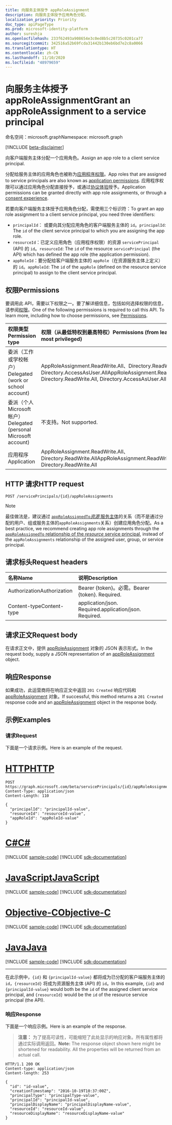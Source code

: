 ```yaml
---
title: 向服务主体授予 appRoleAssignment
description: 向服务主体授予应用角色分配。
localization_priority: Priority
doc_type: apiPageType
ms.prod: microsoft-identity-platform
author: sureshja
ms.openlocfilehash: 233f62493a908654e3c0ed8b5c20735c0201ca77
ms.sourcegitcommit: 342516a52b69fcda31442b130eb6bd7e2c8a0066
ms.translationtype: HT
ms.contentlocale: zh-CN
ms.lasthandoff: 11/10/2020
ms.locfileid: "48979659"
---
```

# <a name="grant-an-approleassignment-to-a-service-principal"></a><span data-ttu-id="fae27-103">向服务主体授予 appRoleAssignment</span><span class="sxs-lookup"><span data-stu-id="fae27-103">Grant an appRoleAssignment to a service principal</span></span>

<span data-ttu-id="fae27-104">命名空间：microsoft.graph</span><span class="sxs-lookup"><span data-stu-id="fae27-104">Namespace: microsoft.graph</span></span>

[!INCLUDE [beta-disclaimer](../../includes/beta-disclaimer.md)]

<span data-ttu-id="fae27-105">向客户端服务主体分配一个应用角色。</span><span class="sxs-lookup"><span data-stu-id="fae27-105">Assign an app role to a client service principal.</span></span>

<span data-ttu-id="fae27-106">分配给服务主体的应用角色也被称为[应用程序权限](/azure/active-directory/develop/v2-permissions-and-consent#permission-types)。</span><span class="sxs-lookup"><span data-stu-id="fae27-106">App roles that are assigned to service principals are also known as [application permissions](/azure/active-directory/develop/v2-permissions-and-consent#permission-types).</span></span> <span data-ttu-id="fae27-107">应用程序权限可以通过应用角色分配直接授予，或通过[协议体验](/azure/active-directory/develop/application-consent-experience)授予。</span><span class="sxs-lookup"><span data-stu-id="fae27-107">Application permissions can be granted directly with app role assignments, or through a [consent experience](/azure/active-directory/develop/application-consent-experience).</span></span>

<span data-ttu-id="fae27-108">若要向客户端服务主体授予应用角色分配，需使用三个标识符：</span><span class="sxs-lookup"><span data-stu-id="fae27-108">To grant an app role assignment to a client service principal, you need three identifiers:</span></span>

- <span data-ttu-id="fae27-109">`principalId`： 或要向其分配应用角色的客户端服务主体的 `id`。</span><span class="sxs-lookup"><span data-stu-id="fae27-109">`principalId`: The `id` of the client service principal to which you are assigning the app role.</span></span>
- <span data-ttu-id="fae27-110">`resourceId`：已定义应用角色（应用程序权限）的资源 `servicePrincipal` (API) 的 `id`。</span><span class="sxs-lookup"><span data-stu-id="fae27-110">`resourceId`: The `id` of the resource `servicePrincipal` (the API) which has defined the app role (the application permission).</span></span>
- <span data-ttu-id="fae27-111">`appRoleId`：要分配给客户端服务主体的 `appRole`（在资源服务主体上定义）的 `id`。</span><span class="sxs-lookup"><span data-stu-id="fae27-111">`appRoleId`: The `id` of the `appRole` (defined on the resource service principal) to assign to the client service principal.</span></span>

## <a name="permissions"></a><span data-ttu-id="fae27-112">权限</span><span class="sxs-lookup"><span data-stu-id="fae27-112">Permissions</span></span>

<span data-ttu-id="fae27-p102">要调用此 API，需要以下权限之一。要了解详细信息，包括如何选择权限的信息，请参阅[权限](/graph/permissions-reference)。</span><span class="sxs-lookup"><span data-stu-id="fae27-p102">One of the following permissions is required to call this API. To learn more, including how to choose permissions, see [Permissions](/graph/permissions-reference).</span></span>

|<span data-ttu-id="fae27-115">权限类型</span><span class="sxs-lookup"><span data-stu-id="fae27-115">Permission type</span></span>      | <span data-ttu-id="fae27-116">权限（从最低特权到最高特权）</span><span class="sxs-lookup"><span data-stu-id="fae27-116">Permissions (from least to most privileged)</span></span>              |
|:--------------------|:---------------------------------------------------------|
|<span data-ttu-id="fae27-117">委派（工作或学校帐户）</span><span class="sxs-lookup"><span data-stu-id="fae27-117">Delegated (work or school account)</span></span> | <span data-ttu-id="fae27-118">AppRoleAssignment.ReadWrite.All、Directory.ReadWrite.All、Directory.AccessAsUser.All</span><span class="sxs-lookup"><span data-stu-id="fae27-118">AppRoleAssignment.ReadWrite.All, Directory.ReadWrite.All, Directory.AccessAsUser.All</span></span>    |
|<span data-ttu-id="fae27-119">委派（个人 Microsoft 帐户）</span><span class="sxs-lookup"><span data-stu-id="fae27-119">Delegated (personal Microsoft account)</span></span> | <span data-ttu-id="fae27-120">不支持。</span><span class="sxs-lookup"><span data-stu-id="fae27-120">Not supported.</span></span>    |
|<span data-ttu-id="fae27-121">应用程序</span><span class="sxs-lookup"><span data-stu-id="fae27-121">Application</span></span> | <span data-ttu-id="fae27-122">AppRoleAssignment.ReadWrite.All、Directory.ReadWrite.All</span><span class="sxs-lookup"><span data-stu-id="fae27-122">AppRoleAssignment.ReadWrite.All, Directory.ReadWrite.All</span></span> |

## <a name="http-request"></a><span data-ttu-id="fae27-123">HTTP 请求</span><span class="sxs-lookup"><span data-stu-id="fae27-123">HTTP request</span></span>

<!-- { "blockType": "ignored" } -->
```http
POST /servicePrincipals/{id}/appRoleAssignments
```

> [!NOTE]
> <span data-ttu-id="fae27-124">最佳做法是，建议通过 [`appRoleAssignedTo`_资源_ 服务主体](serviceprincipal-post-approleassignedto.md)的关系（而不是通过分配的用户、组或服务主体的`appRoleAssignments`关系）创建应用角色分配。</span><span class="sxs-lookup"><span data-stu-id="fae27-124">As a best practice, we recommend creating app role assignments through the [`appRoleAssignedTo` relationship of the _resource_ service principal](serviceprincipal-post-approleassignedto.md), instead of the `appRoleAssignments` relationship of the assigned user, group, or service principal.</span></span>

## <a name="request-headers"></a><span data-ttu-id="fae27-125">请求标头</span><span class="sxs-lookup"><span data-stu-id="fae27-125">Request headers</span></span>

| <span data-ttu-id="fae27-126">名称</span><span class="sxs-lookup"><span data-stu-id="fae27-126">Name</span></span>       | <span data-ttu-id="fae27-127">说明</span><span class="sxs-lookup"><span data-stu-id="fae27-127">Description</span></span>|
|:-----------|:----------|
| <span data-ttu-id="fae27-128">Authorization</span><span class="sxs-lookup"><span data-stu-id="fae27-128">Authorization</span></span> | <span data-ttu-id="fae27-p103">Bearer {token}。必需。</span><span class="sxs-lookup"><span data-stu-id="fae27-p103">Bearer {token}. Required.</span></span>  |
| <span data-ttu-id="fae27-131">Content-type</span><span class="sxs-lookup"><span data-stu-id="fae27-131">Content-type</span></span> | <span data-ttu-id="fae27-p104">application/json. Required.</span><span class="sxs-lookup"><span data-stu-id="fae27-p104">application/json. Required.</span></span> |

## <a name="request-body"></a><span data-ttu-id="fae27-134">请求正文</span><span class="sxs-lookup"><span data-stu-id="fae27-134">Request body</span></span>

<span data-ttu-id="fae27-135">在请求正文中，提供 [appRoleAssignment](../resources/approleassignment.md) 对象的 JSON 表示形式。</span><span class="sxs-lookup"><span data-stu-id="fae27-135">In the request body, supply a JSON representation of an [appRoleAssignment](../resources/approleassignment.md) object.</span></span>

## <a name="response"></a><span data-ttu-id="fae27-136">响应</span><span class="sxs-lookup"><span data-stu-id="fae27-136">Response</span></span>

<span data-ttu-id="fae27-137">如果成功，此运营商将在响应正文中返回 `201 Created` 响应代码和 [appRoleAssignment](../resources/approleassignment.md) 对象。</span><span class="sxs-lookup"><span data-stu-id="fae27-137">If successful, this method returns a `201 Created` response code and an [appRoleAssignment](../resources/approleassignment.md) object in the response body.</span></span>

## <a name="examples"></a><span data-ttu-id="fae27-138">示例</span><span class="sxs-lookup"><span data-stu-id="fae27-138">Examples</span></span>

### <a name="request"></a><span data-ttu-id="fae27-139">请求</span><span class="sxs-lookup"><span data-stu-id="fae27-139">Request</span></span>

<span data-ttu-id="fae27-140">下面是一个请求示例。</span><span class="sxs-lookup"><span data-stu-id="fae27-140">Here is an example of the request.</span></span>


# <a name="http"></a>[<span data-ttu-id="fae27-141">HTTP</span><span class="sxs-lookup"><span data-stu-id="fae27-141">HTTP</span></span>](#tab/http)
<!-- {
  "blockType": "request",
  "name": "group_create_approleassignment"
}-->

```http
POST https://graph.microsoft.com/beta/servicePrincipals/{id}/appRoleAssignments
Content-Type: application/json
Content-Length: 110

{
  "principalId": "principalId-value",
  "resourceId": "resourceId-value",
  "appRoleId": "appRoleId-value"
}
```
# <a name="c"></a>[<span data-ttu-id="fae27-142">C#</span><span class="sxs-lookup"><span data-stu-id="fae27-142">C#</span></span>](#tab/csharp)
[!INCLUDE [sample-code](../includes/snippets/csharp/group-create-approleassignment-csharp-snippets.md)]
[!INCLUDE [sdk-documentation](../includes/snippets/snippets-sdk-documentation-link.md)]

# <a name="javascript"></a>[<span data-ttu-id="fae27-143">JavaScript</span><span class="sxs-lookup"><span data-stu-id="fae27-143">JavaScript</span></span>](#tab/javascript)
[!INCLUDE [sample-code](../includes/snippets/javascript/group-create-approleassignment-javascript-snippets.md)]
[!INCLUDE [sdk-documentation](../includes/snippets/snippets-sdk-documentation-link.md)]

# <a name="objective-c"></a>[<span data-ttu-id="fae27-144">Objective-C</span><span class="sxs-lookup"><span data-stu-id="fae27-144">Objective-C</span></span>](#tab/objc)
[!INCLUDE [sample-code](../includes/snippets/objc/group-create-approleassignment-objc-snippets.md)]
[!INCLUDE [sdk-documentation](../includes/snippets/snippets-sdk-documentation-link.md)]

# <a name="java"></a>[<span data-ttu-id="fae27-145">Java</span><span class="sxs-lookup"><span data-stu-id="fae27-145">Java</span></span>](#tab/java)
[!INCLUDE [sample-code](../includes/snippets/java/group-create-approleassignment-java-snippets.md)]
[!INCLUDE [sdk-documentation](../includes/snippets/snippets-sdk-documentation-link.md)]

---


<span data-ttu-id="fae27-146">在此示例中，`{id}` 和 `{principalId-value}` 都将成为已分配的客户端服务主体的 `id`，`{resourceId}` 将成为资源服务主体 (API) 的 `id`。</span><span class="sxs-lookup"><span data-stu-id="fae27-146">In this example, `{id}` and `{principalId-value}` would both be the `id` of the assigned client service principal, and `{resourceId}` would be the `id` of the resource service principal (the API).</span></span>

### <a name="response"></a><span data-ttu-id="fae27-147">响应</span><span class="sxs-lookup"><span data-stu-id="fae27-147">Response</span></span>

<span data-ttu-id="fae27-148">下面是一个响应示例。</span><span class="sxs-lookup"><span data-stu-id="fae27-148">Here is an example of the response.</span></span> 

> <span data-ttu-id="fae27-p105">**注意：** 为了提高可读性，可能缩短了此处显示的响应对象。所有属性都将通过实际调用返回。</span><span class="sxs-lookup"><span data-stu-id="fae27-p105">**Note:** The response object shown here might be shortened for readability. All the properties will be returned from an actual call.</span></span>

<!-- {
  "blockType": "response",
  "truncated": true,
  "@odata.type": "microsoft.graph.appRoleAssignment"
} -->

```http
HTTP/1.1 200 OK
Content-type: application/json
Content-length: 253

{
  "id": "id-value",
  "creationTimestamp": "2016-10-19T10:37:00Z",
  "principalType": "principalType-value",
  "principalId": "principalId-value",
  "principalDisplayName": "principalDisplayName-value",
  "resourceId": "resourceId-value",
  "resourceDisplayName": "resourceDisplayName-value"
}
```

<!-- uuid: 8fcb5dbc-d5aa-4681-8e31-b001d5168d79
2015-10-25 14:57:30 UTC -->
<!--
{
  "type": "#page.annotation",
  "description": "Create appRoleAssignment",
  "keywords": "",
  "section": "documentation",
  "tocPath": "",
  "suppressions": [
  ]
}
-->
